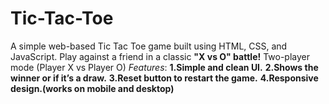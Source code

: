 # Tic-Tac-Toe
A simple web-based Tic Tac Toe game built using HTML, CSS, and JavaScript. 
Play against a friend in a classic **"X vs O" battle!**
Two-player mode (Player X vs Player O)
*Features*:
**1.Simple and clean UI.**
**2.Shows the winner or if it’s a draw.**
**3.Reset button to restart the game.**
**4.Responsive design.(works on mobile and desktop)**
